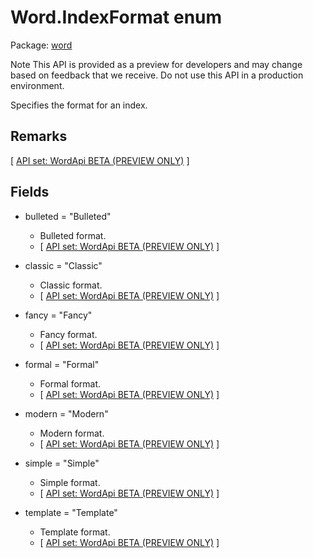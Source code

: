 # Word.IndexFormat enum

Package: [word](/en-us/javascript/api/word)

Note
This API is provided as a preview for developers and may change based on feedback that we receive. Do not use this API in a production environment.

Specifies the format for an index.

## Remarks

[ [API set: WordApi BETA (PREVIEW ONLY)](/en-us/javascript/api/requirement-sets/word/word-api-requirement-sets) ]

## Fields

- bulleted = "Bulleted"
  - Bulleted format.
  - [ [API set: WordApi BETA (PREVIEW ONLY)](/en-us/javascript/api/requirement-sets/word/word-api-requirement-sets) ]

- classic = "Classic"
  - Classic format.
  - [ [API set: WordApi BETA (PREVIEW ONLY)](/en-us/javascript/api/requirement-sets/word/word-api-requirement-sets) ]

- fancy = "Fancy"
  - Fancy format.
  - [ [API set: WordApi BETA (PREVIEW ONLY)](/en-us/javascript/api/requirement-sets/word/word-api-requirement-sets) ]

- formal = "Formal"
  - Formal format.
  - [ [API set: WordApi BETA (PREVIEW ONLY)](/en-us/javascript/api/requirement-sets/word/word-api-requirement-sets) ]

- modern = "Modern"
  - Modern format.
  - [ [API set: WordApi BETA (PREVIEW ONLY)](/en-us/javascript/api/requirement-sets/word/word-api-requirement-sets) ]

- simple = "Simple"
  - Simple format.
  - [ [API set: WordApi BETA (PREVIEW ONLY)](/en-us/javascript/api/requirement-sets/word/word-api-requirement-sets) ]

- template = "Template"
  - Template format.
  - [ [API set: WordApi BETA (PREVIEW ONLY)](/en-us/javascript/api/requirement-sets/word/word-api-requirement-sets) ]
